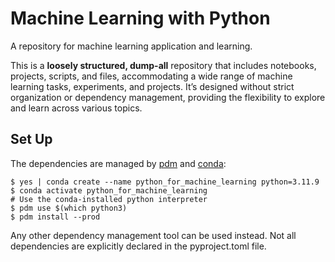 # Machine Learning with Python

A repository for machine learning application and learning. 

This is a **loosely structured, dump-all** repository that includes notebooks, projects, scripts, and files, accommodating a wide range of machine learning tasks, experiments, and projects. It’s designed without strict organization or dependency management, providing the flexibility to explore and learn across various topics.

## Set Up

The dependencies are managed by [pdm](https://github.com/pdm-project/pdm) and [conda](https://conda.io/projects/conda/en/latest/user-guide/tasks/manage-python.html):

```shell
$ yes | conda create --name python_for_machine_learning python=3.11.9
$ conda activate python_for_machine_learning
# Use the conda-installed python interpreter
$ pdm use $(which python3)
$ pdm install --prod
```

Any other dependency management tool can be used instead. Not all dependencies are explicitly declared in the pyproject.toml file. 
